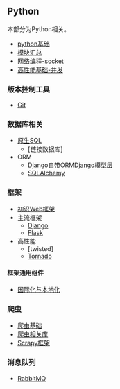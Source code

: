 ## Python
本部分为Python相关。

- [python基础](Beginning_of_Python/README.md)
- [模块汇总](module/Advanced_Module.md)
- [网络编程-socket](base/Network_Programming.md)
- [高性能基础-并发](base/Concurrent_Programming.md)

### 版本控制工具
- [Git](Git.md)

### 数据库相关
- [原生SQL](http://chuann.cc/Database/MySQL.html)
	- [链接数据库]
- ORM
	- Django自带ORM[Django模型层](django/Django_model.html)
	- [SQLAlchemy](SQLAlchemy.md)

### 框架
- [初识Web框架](start_frame.md)
- 主流框架
	- [Django](django/README.md)
	- [Flask](flask/README.md)
- 高性能
	- [twisted]
	- [Tornado](tornado/README.md)

#### 框架通用组件
- [国际化与本地化](i18n&l10n.md)

### 爬虫
- [爬虫基础](spider/start_spider.md)
- [爬虫相关库](module/Advanced_Module.html#2)
- [Scrapy框架](spider/scrapy.md)

### 消息队列
- [RabbitMQ](base/RabbitMQ.md)





